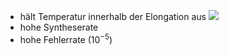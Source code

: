 - hält Temperatur innerhalb der Elongation aus
![](Pasted%20image%2020250416191624.png)
- hohe Syntheserate
- hohe Fehlerrate ($10^{-5}$) 